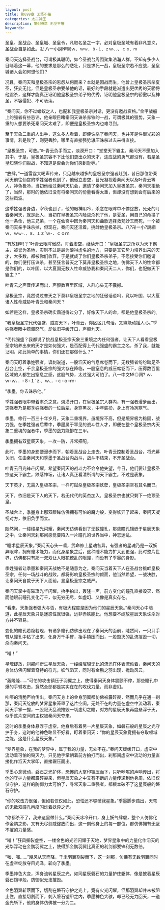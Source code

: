 ```yaml
---
layout: post
title: 第699章 无坚不摧
categories: 太古神王
description: 第699章 无坚不摧
keywords:
---
```


圣皇、圣战台、圣皇城、圣皇令，凡取名圣之一字，必对皇极圣域有着非凡意义，圣战台自是如此。卍 八一小說№網ｗ、ｗ`ｗ`．`８-１、ｚ`ｗ、．、ｃ`ｏ、ｍ`

秦问天选择圣战台，可谓极其聪明，如今圣战台周围聚集浩瀚人群，不知有多少人目睹着这一幕，他的要求是那么的悲壮，只是求死一战，皇极圣宗若不应战，圣皇城诸人会如何想他们？

况且，秦问天和皇极圣宗的恩怨从何而来？本就是因战而生，他曾上皇极圣宗杀夏圣，狂妄无比，但是皇极圣宗要杀他的话，最好的手段就是派遣出更优秀的天骄将他震杀，这样才能真正证明他皇极圣宗弟子的优秀，证明他皇极圣宗的骄傲以及神圣，不容侵犯、不可亵渎。

“秦问天，你不过蝼蚁之人，也配和我皇极圣宗对话，更没有邀战资格。”金甲战船上的强者有些忌讳，他亲眼目睹秦问天诛杀赤铁的一战，可谓极其的强势，天象一重的人想要杀死秦问天太难了，即便是皇极圣宗内也难寻到。

至于天象二重的人出手，这么多人看着，即便诛杀了秦问天，也并非是件很光彩的事情，若是败了，则更丢脸，哪里有直接强势辗压诛杀过去来得直接。

“皇极圣宗，可悲。”叶青云负手而立，淡漠开口：“堂堂天下霸主，秦问天不愿加入其中，于是，皇极圣宗容不下比他们更出众的天才，连应战的勇气都没有，若是圣皇知晓你们拒战，不知道是否会为你们感到耻辱。”

“放肆。”一道雷霆大喝声传来，只见越来越多的皇极圣宗强者赶到，昔日那位带秦问天前往仙宫的季姓强者也到了，他傲立虚空，目光凝视着秦问天以及叶青云等人，神色极冷，当初他给过秦问天机会，邀请了秦问天加入皇极圣宗，秦问天拒绝了，当然，那时的他依旧没有将秦问天的份量看得太重，但却没有想到会有后来的这些风波。

这季姓强者身边，宰秋也到了，他的眼神阴冷，杀念在眼眸中不停绽放，死死的盯着秦问天，就是此人，当初在皇极圣宗内险些杀死了他，是夏圣，用自己的命换了他一条命，他三兄弟，一个在仙宫中因为秦问天和曲歌选择救梵妙玉而死，一个被秦问天亲手诛杀掉，但现在，秦问天还活着，挑衅他皇极圣宗。八?卍一小?說網ｗ、ｗ`ｗ-．、８、１`ｚ`ｗ-．ｃｏｍ

“有放肆吗？”叶青云眼眸傲然，盯着虚空，继续开口：“皇极圣宗之所以为天下霸主，被誉为圣地，实则不过是最为浪得虚名的地方，只要是其它势力培养出来的天才，大多数，都被你们收容，于是就成了你们皇极圣宗弟子，不愿接受你们邀请的，你们便打压诛杀，甚至狂言普天之下莫非皇极圣宗之地，仿佛天下人的性命都是你们的，以叶国、以大夏国无数人性命威胁我和秦问天二人，你们，也配做天下霸主？”

叶青云之声音传递而出，声颤数百里区域，人群心头无不震撼。

皇极圣宗，竟然说过普天之下莫非皇极圣宗之地的狂傲话语吗，竟以叶国、以大夏诸人性命威胁叶青云和秦问天？

如若是这样，皇极圣宗确实霸道得过分了，好像天下人的命，都是他皇极圣宗的。

“我皇极圣宗代代强盛，威震天下，叶青云，你区区几句话，又岂能动摇人心。”季姓强者眼中蕴藏怒气，却依旧平缓开口，声颤九天。

“代代强盛？我都说了挑战皇极圣宗天象三重境之内任何强者，让天下人看看皇极圣宗培养出来的天才是如何强大，是否配得上代代强盛的霸主之名，杀了我，就能证明，如此简单的事情，你们还在那做什么？”

秦问天盯着季姓强者，讽刺说道，一股滔天的气息席卷而下，无数强者纷纷踏足圣战台上空，千余皇极圣宗的强大存在降临，一股窒息的威压席卷而下，压得数百里区域的人都生出窒息之感，这股气势，太过强大可怕了。八一中文№◎网?  ｗ、ｗ-ｗ、．-８-１`ｚ、ｗ、．-ｃ-ｏ-ｍ-

“季墨，你去诛杀他。”

季姓强者眼中带着肃杀之意，淡漠开口，在皇极圣宗人群内，有一强者漫步而出，这强者乃是那季姓强者的一位后辈，身穿黑衣，中年装扮，身上有冷冽寒气。

季墨，修行一百三十年岁月，天象二重境界，虽境界不高，但是境界极为稳固，战力强，在季姓强者后辈中，季墨属于罕见的战斗性人才，即便在整个皇极圣宗内天象二重境的强者中，季墨的战力能排在三甲。

季墨拥有双星辰天象，一攻一防，非常搭配。

此时，季墨的身影便漫步而下，朝着圣战台上走去，叶青云控制着圣战台，将光幕关闭，任由秦问天和季墨于圣战台内战斗，战斗不结束，不开圣战台。

叶青云目光锋芒闪耀，希望秦问天的战斗力不会令他失望，今日，他们要让皇极圣宗这天下霸主，跌落神坛，让诸人真正看清所谓的天下霸主，不过是表象。

天下英才，无需入皇极圣宗，一样可弑杀皇极圣宗妖孽，皇极圣宗空有其名而已。

天下，依旧是天下人的天下，若无代代的英杰加入，皇极圣宗也就只剩下一绝顶圣皇。

圣战台上，季墨身上那双眼眸仿佛拥有可怕的魔力般，变得妖异了起来，秦问天凝视对方，依旧负手而立。

陡然间，一缕缕星光闪耀，秦问天仿佛看到了无数瞳孔，那些瞳孔镶嵌于星辰天象之中，让秦问天刹那间感觉要陷入一片瞳孔的世界当中，神志迷乱。

“瞳术星辰天象。”秦问天心头一凛，武命修士星魂各异，有强者的星魂乃是一双妖异眼眸，拥有瞳术能力，而化身星象之后，这种瞳术能力扩大到更强，此时整片世界，仿佛都只有那一双双让人眼花缭乱的眼瞳，而没有了季墨的身影。

季姓强者让季墨和秦问天战绝不是随意为之，秦问天当着天下人在圣战台挑衅皇极圣宗，任何一场战斗的战败，都将影响皇极圣宗的颜面，他当然希望，一战决胜，让秦问天自裁于天下人面前，显皇极圣宗之威严。

秦问天掌中有璀璨光华闪耀，抬手拍出，轰隆一声，前方变化的瞳孔直接毁灭，然而他眼前瞳孔变化万千，似无穷无尽，如虚幻、又像是真实存在。

“看来，天象强者强大与否，有极大程度是因为他们的星辰天象。”秦问天心中暗道，此星辰天象只是迷惑性就很强，远非赤铁能比，他想要不绽放星辰天象诛杀对方并不容易。

变化的瞳孔若隐若现，有诸多瞳孔仿佛出现在了秦问天的面前，陡然间，一只只手臂从瞳孔中钻了出来，化身万千手臂，抬手镇压而出，一股毁灭的乱流摧毁一切，杀向秦问天。

“嗡！”

星魂绽放，刹那间衍生星辰天象，一缕缕璀璨无比的流光在体表流动着，秦问天的身体仿佛闪耀着奇特的符光，妖气滔天，同时有金鹏之羽出现，搅动风云。

“轰隆隆……”可怕的攻击镇压于羽翼之上，使得秦问天身体震颤不停，那些瞳孔中爆的手臂攻击，竟然全部都是实实在在的攻伐力量，而非虚幻。

咔嚓的清脆声响传出，秦问天身上的金身羽翼都仿佛被震碎裂，然而几乎在通一刹那，秦问天绽放的梦界星象笼罩了这片空间，无处不在的力量在虚空中流动着，秦问天手掌一握，一股寂灭乱流摧毁一切虚幻之瞳，对方的星辰天象再度悬浮于天，似乎这片空间的主权被秦问天夺来。

这时的季墨身体悬浮于虚空，他身后有着另一片星辰天象，如磐石般的星辰之光守护于身，这时的他神色略显不好看，盯着秦问天：“你的星辰天象竟拥有夺取领域之能，这是什么星辰天象。”

“梦界星象，在我的梦界中，属于我的力量，无处不在。”秦问天缓缓开口，虚空中流动着可怕的毁灭力，只见他手掌朝着前方拍打而出，刹那间虚空中流动的力量直接化作滔天大掌印，直接辗压而出。

季墨心念微动，磐石之光护体，恐怖的大掌印镇压而下，只听咔嚓的声响传出，将他的守护力量都震碎裂来，但星辰天象之中又有不断的力量传递到他身周，依旧仅仅守护，这样的防御力太可怕了，寻常天象二重强者，都根本破不了这星辰般的磐石守护。

“你的攻击力很强，但如若仅仅如此，恐怕还不够破我星象。”季墨脚步踏出，天穹的无数双瞳孔再度闪烁着妖异之光。

“你都杀不了，我来这里做什么。”秦问天冰冷开口，身上妖气肆虐，整个人仿佛化作金鹏之影，又有无尽剑威绽放而出，这一刻他身上的每一部位，都仿佛拥有无坚不摧的力量感。

“嗡！”狂风撕裂虚空，一缕金色的光芒闪耀于天地，梦界星象中的力量化作滔天的光华浮动在金鹏羽翼之上，使得那金鹏羽翼比真正的利剑都要锋利无数倍。

“嗤、嗤……”飓风从天而降，千米羽翼割裂而下，这一刹那，仿佛有无数羽翼同时在虚空绽放夺目光泽，斩向了季墨。

季墨神色大变，浑身流转星辰之光，如同星辰磐石的力量护住躯体，像是披着星辰磐石铠甲般，防御似无法摧毁。

金色羽翼斩落而下，切割在磐石守护之光上，竟有火光闪耀，但那羽翼却并未被阻止住，直接切割而下，刺入磐石铠甲之内，季墨神色大骇，却已经无力回天，一道金光斩下，他的身体仿佛被一分为二。
